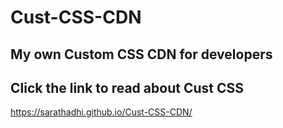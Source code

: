 # Cust-CSS-CDN
## My own Custom CSS CDN for developers
## Click the link to read about Cust CSS
https://sarathadhi.github.io/Cust-CSS-CDN/
